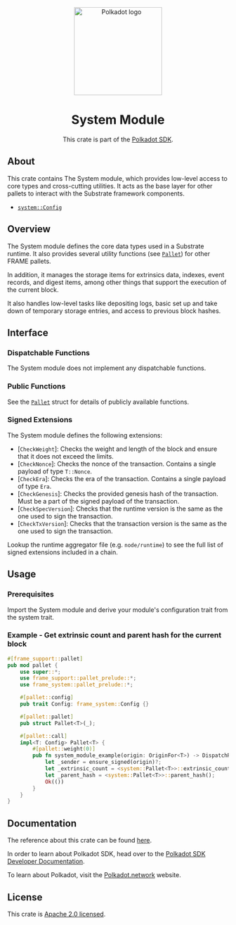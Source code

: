 <div align="center">

<img src="https://raw.githubusercontent.com/paritytech/polkadot-sdk/rzadp/readmes/docs/images/Polkadot_Logo_Horizontal_Pink_BlackOnWhite.png" alt="Polkadot logo" width="200">

# System Module

This crate is part of the [Polkadot SDK](https://github.com/paritytech/polkadot-sdk/).

</div>

## About

This crate contains The System module, which provides low-level access to core types and cross-cutting utilities.
It acts as the base layer for other pallets to interact with the Substrate framework components.

- [`system::Config`](https://docs.rs/frame-system/latest/frame_system/pallet/trait.Config.html)

## Overview

The System module defines the core data types used in a Substrate runtime. It also provides several utility functions
(see [`Pallet`](https://docs.rs/frame-system/latest/frame_system/pallet/struct.Pallet.html)) for other FRAME pallets.

In addition, it manages the storage items for extrinsics data, indexes, event records, and digest items, among other
things that support the execution of the current block.

It also handles low-level tasks like depositing logs, basic set up and take down of temporary storage entries, and
access to previous block hashes.

## Interface

### Dispatchable Functions

The System module does not implement any dispatchable functions.

### Public Functions

See the [`Pallet`](https://docs.rs/frame-system/latest/frame_system/pallet/struct.Pallet.html) struct for details of
publicly available functions.

### Signed Extensions

The System module defines the following extensions:

  - [`CheckWeight`]: Checks the weight and length of the block and ensure that it does not exceed the limits.
  - [`CheckNonce`]: Checks the nonce of the transaction. Contains a single payload of type `T::Nonce`.
  - [`CheckEra`]: Checks the era of the transaction. Contains a single payload of type `Era`.
  - [`CheckGenesis`]: Checks the provided genesis hash of the transaction. Must be a part of the signed payload of the
    transaction.
  - [`CheckSpecVersion`]: Checks that the runtime version is the same as the one used to sign the transaction.
  - [`CheckTxVersion`]: Checks that the transaction version is the same as the one used to sign the transaction.

Lookup the runtime aggregator file (e.g. `node/runtime`) to see the full list of signed extensions included in a chain.

## Usage

### Prerequisites

Import the System module and derive your module's configuration trait from the system trait.

### Example - Get extrinsic count and parent hash for the current block

```rust
#[frame_support::pallet]
pub mod pallet {
    use super::*;
    use frame_support::pallet_prelude::*;
    use frame_system::pallet_prelude::*;

    #[pallet::config]
    pub trait Config: frame_system::Config {}

    #[pallet::pallet]
    pub struct Pallet<T>(_);

    #[pallet::call]
    impl<T: Config> Pallet<T> {
        #[pallet::weight(0)]
        pub fn system_module_example(origin: OriginFor<T>) -> DispatchResult {
            let _sender = ensure_signed(origin)?;
            let _extrinsic_count = <system::Pallet<T>>::extrinsic_count();
            let _parent_hash = <system::Pallet<T>>::parent_hash();
            Ok(())
        }
    }
}
```

## Documentation

The reference about this crate can be found [here](https://paritytech.github.io/polkadot-sdk/master/frame_system).

In order to learn about Polkadot SDK, head over to the [Polkadot SDK Developer Documentation](https://paritytech.github.io/polkadot-sdk/master/polkadot_sdk_docs/index.html).

To learn about Polkadot, visit the [Polkadot.network](https://polkadot.network/) website.

## License

This crate is [Apache 2.0 licensed](https://spdx.org/licenses/Apache-2.0.html).
